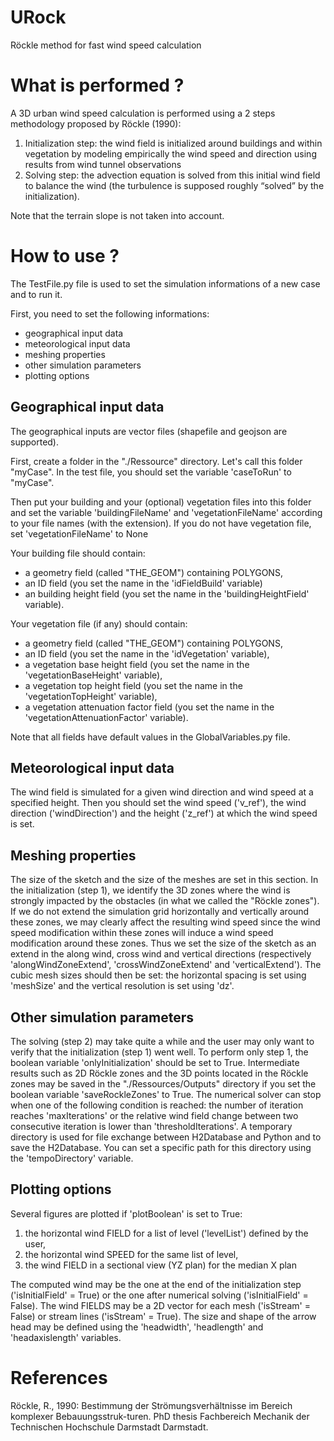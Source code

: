 # URock
Röckle method for fast wind speed calculation

# What is performed ?
A 3D urban wind speed calculation is performed using a 2 steps methodology proposed by Röckle (1990):
1. Initialization step: the wind field is initialized around buildings and within vegetation by modeling empirically the wind speed and direction using results from wind tunnel observations
2. Solving step: the advection equation is solved from this initial wind field to balance the wind (the turbulence is supposed roughly “solved” by the initialization).

Note that the terrain slope is not taken into account.

# How to use ?
The TestFile.py file is used to set the simulation informations of a new case and to run it.

First, you need to set the following informations:
- geographical input data
- meteorological input data
- meshing properties
- other simulation parameters
- plotting options

## Geographical input data
The geographical inputs are vector files (shapefile and geojson are supported).

First, create a folder in the "./Ressource" directory. Let's call this folder "myCase". In the test file, you should set the variable 'caseToRun' to "myCase".

Then put your building and your (optional) vegetation files into this folder and set the variable 'buildingFileName' and 'vegetationFileName' according to your file names (with the extension). If you do not have vegetation file, set 'vegetationFileName' to None

Your building file should contain:
- a geometry field (called "THE_GEOM") containing POLYGONS,
- an ID field (you set the name in the 'idFieldBuild' variable)
- an building height field (you set the name in the 'buildingHeightField' variable).

Your vegetation file (if any) should contain:
- a geometry field (called "THE_GEOM") containing POLYGONS,
- an ID field (you set the name in the 'idVegetation' variable),
- a vegetation base height field (you set the name in the 'vegetationBaseHeight' variable),
- a vegetation top height field (you set the name in the 'vegetationTopHeight' variable),
- a vegetation attenuation factor field (you set the name in the 'vegetationAttenuationFactor' variable).

Note that all fields have default values in the GlobalVariables.py file.

## Meteorological input data
The wind field is simulated for a given wind direction and wind speed at a specified height. Then you should set the wind speed ('v_ref'), the wind direction ('windDirection') and the height ('z_ref') at which the wind speed is set.

## Meshing properties
The size of the sketch and the size of the meshes are set in this section.
In the initialization (step 1), we identify the 3D zones where the wind is strongly impacted by the obstacles (in what we called the "Röckle zones"). If we do not extend the simulation grid horizontally and vertically around these zones, we may clearly affect the resulting wind speed since the wind speed modification within these zones will induce a wind speed modification around these zones. Thus we set the size of the sketch as an extend in the along wind, cross wind and vertical directions (respectively 'alongWindZoneExtend', 'crossWindZoneExtend' and 'verticalExtend').
The cubic mesh sizes should then be set: the horizontal spacing is set using 'meshSize' and the vertical resolution is set using 'dz'.

## Other simulation parameters
The solving (step 2) may take quite a while and the user may only want to verify that the initialization (step 1) went well. To perform only step 1, the boolean variable 'onlyInitialization' should be set to True.
Intermediate results such as 2D Röckle zones and the 3D points located in the Röckle zones may be saved in the "./Ressources/Outputs" directory if you set the boolean variable 'saveRockleZones' to True.
The numerical solver can stop when one of the following condition is reached: the number of iteration reaches 'maxIterations' or the relative wind field change between two consecutive iteration is lower than 'thresholdIterations'.
A temporary directory is used for file exchange between H2Database and Python and to save the H2Database. You can set a specific path for this directory using the 'tempoDirectory' variable.

## Plotting options
Several figures are plotted if 'plotBoolean' is set to True:
1. the horizontal wind FIELD for a list of level ('levelList') defined by the user,
2. the horizontal wind SPEED for the same list of level,
3. the wind FIELD in a sectional view (YZ plan) for the median X plan

The computed wind may be the one at the end of the initialization step ('isInitialField' = True) or the one after numerical solving ('isInitialField' = False).
The wind FIELDS may be a 2D vector for each mesh ('isStream' = False) or stream lines ('isStream' = True).
The size and shape of the arrow head may be defined using the 'headwidth', 'headlength' and 'headaxislength' variables.

# References
Röckle, R., 1990: Bestimmung der Strömungsverhältnisse im Bereich komplexer Bebauungsstruk-turen. PhD thesis Fachbereich Mechanik der Technischen Hochschule Darmstadt Darmstadt.
